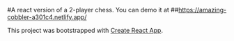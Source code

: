 #A react version of a 2-player chess.
You can demo it at 
##https://amazing-cobbler-a301c4.netlify.app/

This project was bootstrapped with [Create React App](https://github.com/facebook/create-react-app).


